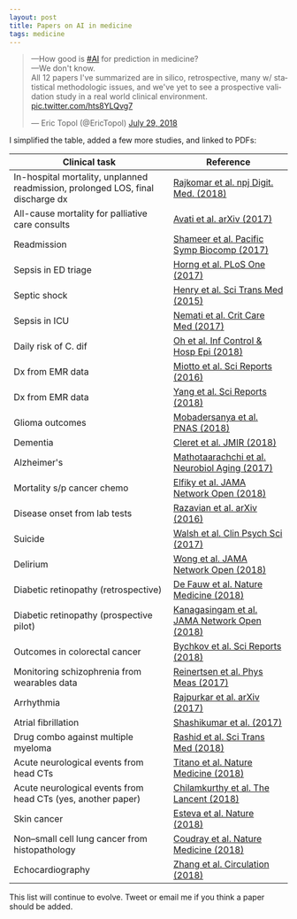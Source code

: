 ```yaml
---
layout: post
title: Papers on AI in medicine
tags: medicine
---
```


<blockquote class="twitter-tweet" data-cards="hidden" data-lang="en"><p lang="en" dir="ltr">—How good is <a href="https://twitter.com/hashtag/AI?src=hash&amp;ref_src=twsrc%5Etfw">#AI</a> for prediction in medicine?<br>—We don&#39;t know.<br>All 12 papers I&#39;ve summarized are in silico, retrospective, many w/ statistical methodologic issues, and we&#39;ve yet to see a prospective validation study in a real world clinical environment. <a href="https://t.co/hts8YLQvg7">pic.twitter.com/hts8YLQvg7</a></p>&mdash; Eric Topol (@EricTopol) <a href="https://twitter.com/EricTopol/status/1023592380245598208?ref_src=twsrc%5Etfw">July 29, 2018</a></blockquote>
<script async src="https://platform.twitter.com/widgets.js" charset="utf-8"></script>

I simplified the table, added a few more studies, and linked to PDFs:

| Clinical task | Reference |
| --- 			| ---  		|
| In-hospital mortality, unplanned readmission, prolonged LOS, final discharge dx  | [Rajkomar et al. npj Digit. Med. (2018)](/papers/rajkomar.pdf) | 
| All-cause mortality for palliative care consults | [Avati et al. arXiv (2017)](/papers/avati.pdf) |
| Readmission | [Shameer et al. Pacific Symp Biocomp (2017)](/papers/shameer.pdf) |
| Sepsis in ED triage | [Horng et al. PLoS One (2017)](/papers/horng.pdf) |
| Septic shock | [Henry et al. Sci Trans Med (2015)](/papers/henry.pdf) |
| Sepsis in ICU | [Nemati et al. Crit Care Med (2017)](/papers/nemati.pdf) |
| Daily risk of C. dif | [Oh et al. Inf Control & Hosp Epi (2018)](/papers/oh.pdf) |
| Dx from EMR data | [Miotto et al. Sci Reports (2016)](/papers/miotto.pdf) |
| Dx from EMR data | [Yang et al. Sci Reports (2018)](/papers/yang.pdf) |
| Glioma outcomes | [Mobadersanya et al. PNAS (2018)](/papers/mobadersany.pdf) |
| Dementia | [Cleret et al. JMIR (2018)](/papers/cleret.pdf) |
| Alzheimer's | [Mathotaarachchi et al. Neurobiol Aging (2017)](/papers/mathotaarachchi.pdf) |
| Mortality s/p cancer chemo | [Elfiky et al. JAMA Network Open (2018)](/papers/elfiky.pdf) |
| Disease onset from lab tests | [Razavian et al. arXiv (2016)](/papers/razavian.pdf) |
| Suicide | [Walsh et al. Clin Psych Sci (2017)](/papers/walsh.pdf) |
| Delirium | [Wong et al. JAMA Network Open (2018)](/papers/wong.pdf) |
| Diabetic retinopathy (retrospective) | [De Fauw et al. Nature Medicine (2018)](/papers/defauw.pdf) |
| Diabetic retinopathy (prospective pilot) | [Kanagasingam et al. JAMA Network Open (2018)](/papers/kanagasingam.pdf) |
| Outcomes in colorectal cancer | [Bychkov et al. Sci Reports (2018)](/papers/bychkov.pdf) |
| Monitoring schizophrenia from wearables data | [Reinertsen et al. Phys Meas (2017)](/papers/reinertsen.pdf) |
| Arrhythmia | [Rajpurkar et al. arXiv (2017)](/papers/rajpurkar.pdf) |
| Atrial fibrillation | [Shashikumar et al. (2017)](/papers/shashikumar.pdf) |
| Drug combo against multiple myeloma | [Rashid et al. Sci Trans Med (2018)](/papers/rashid.pdf) |
| Acute neurological events from head CTs | [Titano et al. Nature Medicine (2018)](/papers/titano.pdf) |
| Acute neurological events from head CTs (yes, another paper) | [Chilamkurthy et al. The Lancent (2018)](/papers/chilamkurthy.pdf) |
| Skin cancer | [Esteva et al. Nature (2018)](/papers/esteva.pdf) |
| Non–small cell lung cancer from histopathology | [Coudray et al. Nature Medicine (2018)](/papers/coudray.pdf) | 
| Echocardiography | [Zhang et al. Circulation (2018)](/papers/zhang.pdf) |

This list will continue to evolve. Tweet or email me if you think a paper should be added.

